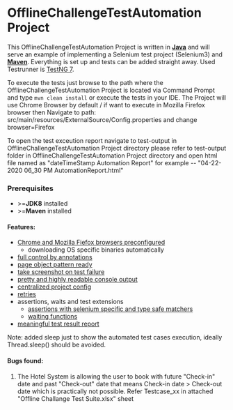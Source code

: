 OfflineChallengeTestAutomation Project
===================================

This OfflineChallengeTestAutomation Project is written in **[Java](https://www.java.com/en/)** and will serve an example of implementing a 
Selenium test project (Selenium3) and **[Maven](http://maven.apache.org/)**.
Everything is set up and tests can be added straight away.
Used Testrunner is [TestNG 7](https://testng.org/).

To execute the tests just browse to the path where the OfflineChallengeTestAutomation Project is located via Command Prompt and type `mvn clean install` or execute the tests in your IDE.
The Project will use Chrome Browser by default / 
if want to execute in Mozilla Firefox browser then Navigate to path: src/main/resources/ExternalSource/Config.properties and change browser=Firefox

To open the test exceution report navigate to test-output in OfflineChallengeTestAutomation Project directory 
please refer to test-output folder in OfflineChallengeTestAutomation Project directory and open html file named as "dateTimeStamp Automation Report" for example --  "04-22-2020 06_30 PM AutomationReport.html"



### Prerequisites
* \>=**JDK8** installed
* \>=**Maven** installed


#### Features:
* [Chrome and Mozilla Fiefox browsers preconfigured](#-implemented-browsers)
    * downloading OS specific binaries automatically
* [full control by annotations](#-full-control-over-certain-test-methods-and-classes-by-annotations)
* [page object pattern ready](#-page-object-pattern-ready)
* [take screenshot on test failure](#-take-screenshots)
* [pretty and highly readable console output](#-beautiful-console-output)
* [centralized project config](#-centralized-project-config)
* [retries](#-retries)
* assertions, waits and test extensions
    * [assertions with selenium specific and type safe matchers](#-assertions)
    * [waiting functions](#-waits)
* [meaningful test result report](#-allure-test-result-report)


Note: added sleep just to show the automated test cases execution, ideally Thread.sleep() should be avoided.

#### Bugs found:

1. The Hotel System is allowing the user to book with future "Check-in" date and past "Check-out" date that means Check-in date > Check-out date which is practically not possible. Refer Testcase_xx in attached "Offline Challange Test Suite.xlsx" sheet
